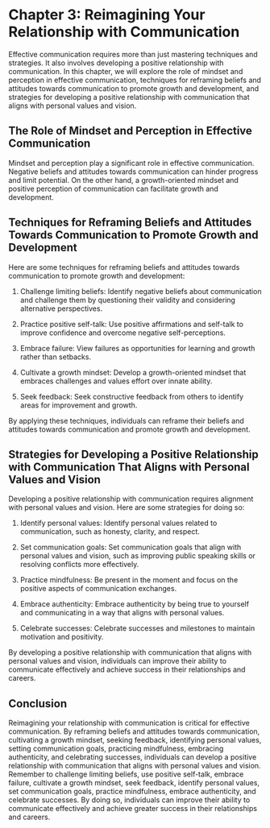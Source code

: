 Chapter 3: Reimagining Your Relationship with Communication
===========================================================

Effective communication requires more than just mastering techniques and strategies. It also involves developing a positive relationship with communication. In this chapter, we will explore the role of mindset and perception in effective communication, techniques for reframing beliefs and attitudes towards communication to promote growth and development, and strategies for developing a positive relationship with communication that aligns with personal values and vision.

The Role of Mindset and Perception in Effective Communication
-------------------------------------------------------------

Mindset and perception play a significant role in effective communication. Negative beliefs and attitudes towards communication can hinder progress and limit potential. On the other hand, a growth-oriented mindset and positive perception of communication can facilitate growth and development.

Techniques for Reframing Beliefs and Attitudes Towards Communication to Promote Growth and Development
------------------------------------------------------------------------------------------------------

Here are some techniques for reframing beliefs and attitudes towards communication to promote growth and development:

1. Challenge limiting beliefs: Identify negative beliefs about communication and challenge them by questioning their validity and considering alternative perspectives.

2. Practice positive self-talk: Use positive affirmations and self-talk to improve confidence and overcome negative self-perceptions.

3. Embrace failure: View failures as opportunities for learning and growth rather than setbacks.

4. Cultivate a growth mindset: Develop a growth-oriented mindset that embraces challenges and values effort over innate ability.

5. Seek feedback: Seek constructive feedback from others to identify areas for improvement and growth.

By applying these techniques, individuals can reframe their beliefs and attitudes towards communication and promote growth and development.

Strategies for Developing a Positive Relationship with Communication That Aligns with Personal Values and Vision
----------------------------------------------------------------------------------------------------------------

Developing a positive relationship with communication requires alignment with personal values and vision. Here are some strategies for doing so:

1. Identify personal values: Identify personal values related to communication, such as honesty, clarity, and respect.

2. Set communication goals: Set communication goals that align with personal values and vision, such as improving public speaking skills or resolving conflicts more effectively.

3. Practice mindfulness: Be present in the moment and focus on the positive aspects of communication exchanges.

4. Embrace authenticity: Embrace authenticity by being true to yourself and communicating in a way that aligns with personal values.

5. Celebrate successes: Celebrate successes and milestones to maintain motivation and positivity.

By developing a positive relationship with communication that aligns with personal values and vision, individuals can improve their ability to communicate effectively and achieve success in their relationships and careers.

Conclusion
----------

Reimagining your relationship with communication is critical for effective communication. By reframing beliefs and attitudes towards communication, cultivating a growth mindset, seeking feedback, identifying personal values, setting communication goals, practicing mindfulness, embracing authenticity, and celebrating successes, individuals can develop a positive relationship with communication that aligns with personal values and vision. Remember to challenge limiting beliefs, use positive self-talk, embrace failure, cultivate a growth mindset, seek feedback, identify personal values, set communication goals, practice mindfulness, embrace authenticity, and celebrate successes. By doing so, individuals can improve their ability to communicate effectively and achieve greater success in their relationships and careers.


